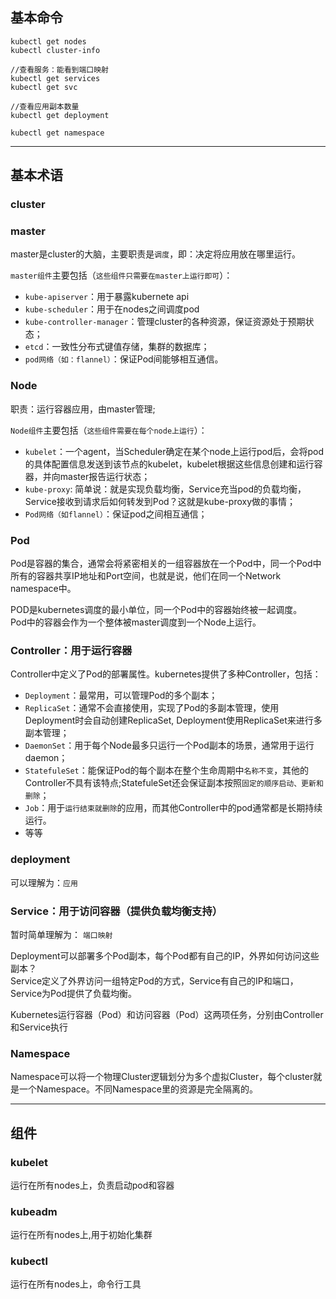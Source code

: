 ## 基本命令

```
kubectl get nodes
kubectl cluster-info 

//查看服务：能看到端口映射
kubectl get services
kubectl get svc

//查看应用副本数量
kubectl get deployment

kubectl get namespace
```

---

## 基本术语
### cluster

### master
master是cluster的大脑，主要职责是`调度`，即：决定将应用放在哪里运行。

`master组件`主要包括（`这些组件只需要在master上运行即可`）：
- `kube-apiserver`：用于暴露kubernete api
- `kube-scheduler`：用于在nodes之间调度pod
- `kube-controller-manager`：管理cluster的各种资源，保证资源处于预期状态；
- `etcd`：一致性分布式键值存储，集群的数据库；
- `pod网络（如：flannel）`：保证Pod间能够相互通信。


### Node
职责：运行容器应用，由master管理;

`Node组件`主要包括（`这些组件需要在每个node上运行`）：

- `kubelet`：一个agent，当Scheduler确定在某个node上运行pod后，会将pod的具体配置信息发送到该节点的kubelet，kubelet根据这些信息创建和运行容器，并向master报告运行状态；
- `kube-proxy`: 简单说：就是实现负载均衡，Service充当pod的负载均衡，Service接收到请求后如何转发到Pod？这就是kube-proxy做的事情；
- `Pod网络（如flannel）`：保证pod之间相互通信；


### Pod
Pod是容器的集合，通常会将紧密相关的一组容器放在一个Pod中，同一个Pod中所有的容器共享IP地址和Port空间，也就是说，他们在同一个Network namespace中。

POD是kubernetes调度的最小单位，同一个Pod中的容器始终被一起调度。   
Pod中的容器会作为一个整体被master调度到一个Node上运行。    

### Controller：用于运行容器
Controller中定义了Pod的部署属性。kubernetes提供了多种Controller，包括：

- `Deployment`：最常用，可以管理Pod的多个副本；
- `ReplicaSet`：通常不会直接使用，实现了Pod的多副本管理，使用Deployment时会自动创建ReplicaSet, Deployment使用ReplicaSet来进行多副本管理；
- `DaemonSet`：用于每个Node最多只运行一个Pod副本的场景，通常用于运行daemon；
- `StatefuleSet`：能保证Pod的每个副本在整个生命周期中`名称不变`，其他的Controller不具有该特点;StatefuleSet还会保证副本按照`固定的顺序启动、更新和删除`；
- `Job`：用于`运行结束就删除`的应用，而其他Controller中的pod通常都是长期持续运行。
- 等等

### deployment
可以理解为：`应用`

### Service：用于访问容器（提供负载均衡支持）
暂时简单理解为： `端口映射`

Deployment可以部署多个Pod副本，每个Pod都有自己的IP，外界如何访问这些副本？   
Service定义了外界访问一组特定Pod的方式，Service有自己的IP和端口，Service为Pod提供了负载均衡。

Kubernetes运行容器（Pod）和访问容器（Pod）这两项任务，分别由Controller和Service执行


### Namespace
Namespace可以将一个物理Cluster逻辑划分为多个虚拟Cluster，每个cluster就是一个Namespace。不同Namespace里的资源是完全隔离的。


---

## 组件
### kubelet
运行在所有nodes上，负责启动pod和容器

### kubeadm
运行在所有nodes上,用于初始化集群

### kubectl
运行在所有nodes上，命令行工具